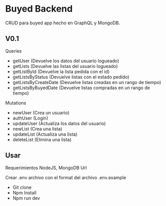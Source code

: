 # Buyed Backend
CRUD para buyed app hecho en GraphQL y MongoDB.

## V0.1

Queries

- getUser (Devuelve los datos del usuario logueado)
- getLists (Devuelve las listas del usuario logueado)
- getListById (Devuelve la lista pedida con el id)
- getListsByStatus (Devuelve listas con el estado pedido)
- getListsByCreateDate (Devuelve listas creadas en un rango de tiempo)
- getListsByBuyedDate (Devuelve listas compradas en un rango de tiempo)

Mutations

- newUser (Crea un usuario)
- authUser (Login)
- updateUser (Actualiza los datos del usuario)
- newList (Crea una lista)
- updateList (Actualiza una lista)
- deleteList (Elimina una lista)
      
## Usar 

Requerimientos NodeJS, MongoDB Url

Crear .env archivo con el format del archivo .env.example

- Git clone
- Npm Install
- Npm run dev

